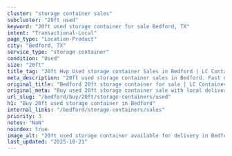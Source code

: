 ```yaml
---
cluster: "storage container sales"
subcluster: "20ft used"
keyword: "20ft used storage container for sale Bedford, TX"
intent: "Transactional-Local"
page_type: "Location-Product"
city: "Bedford, TX"
service_type: "storage container"
condition: "Used"
size: "20ft"
title_tag: "20ft Hvp Used storage container Sales in Bedford | LC Container"
meta_description: "20ft used storage container sales in Bedford. Fast delivery, competitive pricing. Serving storage containers area. Quote ID: QE8. Call (214) 524-4168 for your free quote today."
original_title: "Bedford 20ft storage container for sale | LC Container"
original_meta: "Buy used 20ft storage container sale with local delivery in Bedford, TX. LC Container — local Since 2003. Request a fast quote today."
url_slug: "/bedford/buy/20ft/storage-containers/used"
h1: "Buy 20ft used storage container in Bedford"
internal_links: "/bedford/storage-containers/sales"
priority: 3
notes: "NaN"
noindex: true
image_alt: "20ft used storage container available for delivery in Bedford"
last_updated: "2025-10-21"
---
```


<!-- TODO: Add unique city/inventory copy, images, and internal links here. -->
